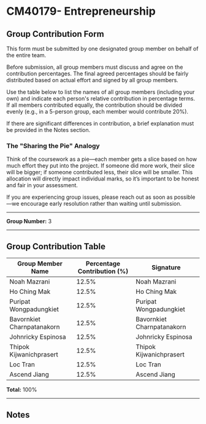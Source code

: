 # CM40179- Entrepreneurship

## Group Contribution Form

This form must be submitted by one designated group member on behalf of the entire team.

Before submission, all group members must discuss and agree on the contribution percentages. The final agreed percentages should be fairly distributed based on actual effort and signed by all group members.

Use the table below to list the names of all group members (including your own) and indicate each person's relative contribution in percentage terms. If all members contributed equally, the contribution should be divided evenly (e.g., in a 5-person group, each member would contribute 20%).

If there are significant differences in contribution, a brief explanation must be provided in the Notes section.

### The "Sharing the Pie" Analogy

Think of the coursework as a pie—each member gets a slice based on how much effort they put into the project. If someone did more work, their slice will be bigger; if someone contributed less, their slice will be smaller. This allocation will directly impact individual marks, so it’s important to be honest and fair in your assessment.

If you are experiencing group issues, please reach out as soon as possible—we encourage early resolution rather than waiting until submission.

---

**Group Number:** 3

---

## Group Contribution Table

| Group Member Name           | Percentage Contribution (%) | Signature         |
|-----------------------------|-----------------------------|-------------------|
| Noah Mazrani                | 12.5%                         | Noah Mazrani      |
| Ho Ching Mak                | 12.5%                         | Ho Ching Mak      |
| Puripat Wongpadungkiet      | 12.5%                       | Puripat Wongpadungkiet       |
| Bavornkiet Charnpatanakorn  | 12.5%                       | Bavornkiet Charnpatanakorn   |
| Johnricky Espinosa          | 12.5%                       | Johnricky Espinosa           |
| Thipok Kijwanichprasert     | 12.5%                       | Thipok Kijwanichprasert      |
| Loc Tran                    | 12.5%                         | Loc Tran           |
| Ascend Jiang                | 12.5%                         | Ascend Jiang       |

**Total:** 100%

---

## Notes
